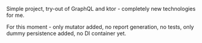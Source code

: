 Simple project, try-out of GraphQL and ktor - completely new technologies for me.

For this moment - only mutator added, no report generation, no tests, only dummy persistence added, no DI container yet.


